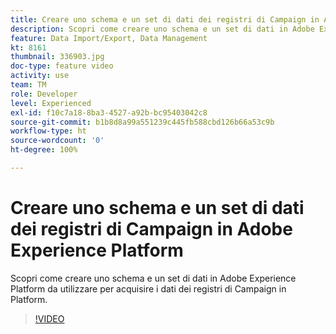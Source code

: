 ```yaml
---
title: Creare uno schema e un set di dati dei registri di Campaign in Adobe Experience Platform
description: Scopri come creare uno schema e un set di dati in Adobe Experience Platform da utilizzare per acquisire i dati dei registri di Campaign in Platform.
feature: Data Import/Export, Data Management
kt: 8161
thumbnail: 336903.jpg
doc-type: feature video
activity: use
team: TM
role: Developer
level: Experienced
exl-id: f10c7a18-8ba3-4527-a92b-bc95403042c8
source-git-commit: b1b8d8a99a551239c445fb588cbd126b66a53c9b
workflow-type: ht
source-wordcount: '0'
ht-degree: 100%

---
```


# Creare uno schema e un set di dati dei registri di Campaign in Adobe Experience Platform

Scopri come creare uno schema e un set di dati in Adobe Experience Platform da utilizzare per acquisire i dati dei registri di Campaign in Platform.

>[!VIDEO](https://video.tv.adobe.com/v/336903?quality=12&learn=on)
